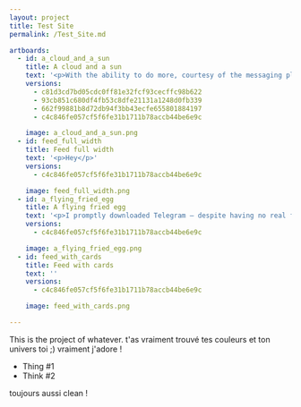 ```yaml
---
layout: project
title: Test Site
permalink: /Test_Site.md

artboards:
  - id: a_cloud_and_a_sun
    title: A cloud and a sun
    text: '<p>With the ability to do more, courtesy of the messaging platform whose services bots are built on, bots will go from being utilities to powering real work.</p>'
    versions: 
      - c81d3cd7bd05cdc0ff81e32fcf93cecffc98b622
      - 93cb851c680df4fb53c8dfe21131a1248d0fb339
      - 662f99881b8d72db94f3bb43ecfe655801884197
      - c4c846fe057cf5f6fe31b1711b78accb44be6e9c

    image: a_cloud_and_a_sun.png
  - id: feed_full_width
    title: Feed full width
    text: '<p>Hey</p>'
    versions: 
      - c4c846fe057cf5f6fe31b1711b78accb44be6e9c

    image: feed_full_width.png
  - id: a_flying_fried_egg
    title: A flying fried egg
    text: '<p>I promptly downloaded Telegram — despite having no real friends on the app whom I could talk to — and eagerly installed the two most useful bots in their directory: a bot that reported the weather each morning and a calculator bot. </p><p>My <a href="https://www.swayfinance.com/">co-founder</a>, Ashwin, wasn’t amused or impressed by either of those bots, and indeed, I uninstalled Telegram shortly after, following weeks without use.</p>'
    versions: 
      - c4c846fe057cf5f6fe31b1711b78accb44be6e9c

    image: a_flying_fried_egg.png
  - id: feed_with_cards
    title: Feed with cards
    text: ''
    versions: 
      - c4c846fe057cf5f6fe31b1711b78accb44be6e9c

    image: feed_with_cards.png

---
```

<p>This is the project of whatever. t'as vraiment trouvé tes couleurs et ton univers toi ;) vraiment j'adore ! 
 </p>
<ul>
<li>Thing #1</li>
<li>Think #2</li>
</ul>
<p>toujours aussi clean !</p>

